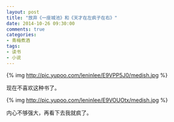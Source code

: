```yaml
---
layout: post
title: "放弃《一座城池》和《天才在左疯子在右》"
date: 2014-10-26 09:30:00
comments: true
categories:
- 青梅煮酒
tags:
- 读书
- 小说
---
```


{% img http://pic.yupoo.com/leninlee/E9VPP5J0/medish.jpg %}

现在不喜欢这种书了。

{% img http://pic.yupoo.com/leninlee/E9VOUOtx/medish.jpg %}

内心不够强大，再看下去我就疯了。
